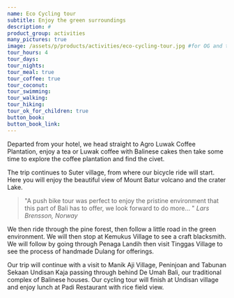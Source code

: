 ```yaml
---
name: Eco Cycling tour
subtitle: Enjoy the green surroundings
description: #
product_group: activities
many_pictures: true
image: /assets/p/products/activities/eco-cycling-tour.jpg #for OG and twitter cards
tour_hours: 4
tour_days:
tour_nights:
tour_meal: true
tour_coffee: true
tour_coconut:
tour_swimming:
tour_walking:
tour_hiking:
tour_ok_for_children: true
button_book:
button_book_link:
---
```


Departed from your hotel, we head straight to Agro Luwak Coffee Plantation, enjoy a tea or Luwak coffee with Balinese cakes then take some time to explore the coffee plantation and find the civet.

The trip continues to Suter village, from where our bicycle ride will start. Here you will enjoy the beautiful view of Mount Batur volcano and the crater Lake.

>"A push bike tour was perfect to enjoy the pristine environment that this part of Bali has to offer, we look forward to do more... " _Lars Brensson, Norway_

We then ride through the pine forest, then follow a little road in the green environment. We will then stop at Kemukus Village to see a craft blacksmith. We will follow by going through Penaga Landih then visit Tinggas Village to see the process of handmade Dulang for offerings.

Our trip will continue with a visit to Manik Aji Village, Peninjoan and Tabunan Sekaan Undisan Kaja passing through behind De Umah Bali, our traditional complex of Balinese houses. Our cycling tour will finish at Undisan village and enjoy lunch at Padi Restaurant with rice field view.
